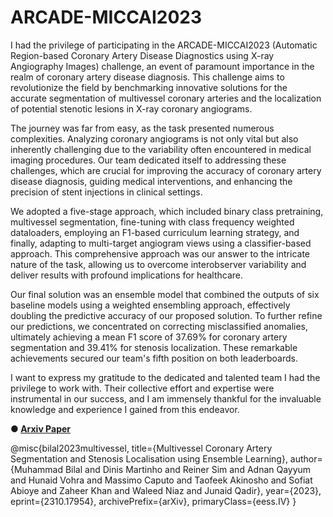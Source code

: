 # ARCADE-MICCAI2023

I had the privilege of participating in the ARCADE-MICCAI2023 (Automatic Region-based Coronary Artery Disease Diagnostics using X-ray Angiography Images) challenge, an event of paramount importance in the realm of coronary artery disease diagnosis. This challenge aims to revolutionize the field by benchmarking innovative solutions for the accurate segmentation of multivessel coronary arteries and the localization of potential stenotic lesions in X-ray coronary angiograms.

The journey was far from easy, as the task presented numerous complexities. Analyzing coronary angiograms is not only vital but also inherently challenging due to the variability often encountered in medical imaging procedures. Our team dedicated itself to addressing these challenges, which are crucial for improving the accuracy of coronary artery disease diagnosis, guiding medical interventions, and enhancing the precision of stent injections in clinical settings.

We adopted a five-stage approach, which included binary class pretraining, multivessel segmentation, fine-tuning with class frequency weighted dataloaders, employing an F1-based curriculum learning strategy, and finally, adapting to multi-target angiogram views using a classifier-based approach. This comprehensive approach was our answer to the intricate nature of the task, allowing us to overcome interobserver variability and deliver results with profound implications for healthcare.

Our final solution was an ensemble model that combined the outputs of six baseline models using a weighted ensembling approach, effectively doubling the predictive accuracy of our proposed solution. To further refine our predictions, we concentrated on correcting misclassified anomalies, ultimately achieving a mean F1 score of 37.69% for coronary artery segmentation and 39.41% for stenosis localization. These remarkable achievements secured our team's fifth position on both leaderboards.

I want to express my gratitude to the dedicated and talented team I had the privilege to work with. Their collective effort and expertise were instrumental in our success, and I am immensely thankful for the invaluable knowledge and experience I gained from this endeavor.

**● [Arxiv Paper](https://arxiv.org/abs/2310.17954)**

@misc{bilal2023multivessel,
      title={Multivessel Coronary Artery Segmentation and Stenosis Localisation using Ensemble Learning}, 
      author={Muhammad Bilal and Dinis Martinho and Reiner Sim and Adnan Qayyum and Hunaid Vohra and Massimo Caputo and Taofeek Akinosho and Sofiat Abioye and Zaheer Khan and Waleed Niaz and Junaid Qadir},
      year={2023},
      eprint={2310.17954},
      archivePrefix={arXiv},
      primaryClass={eess.IV}
}
